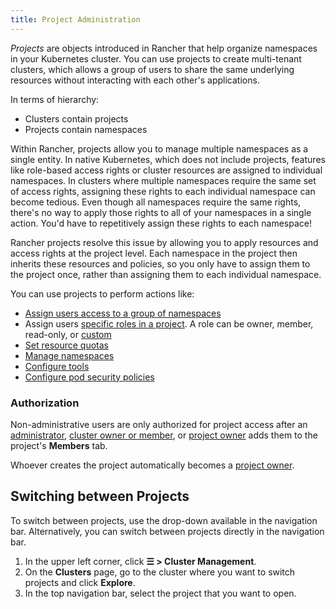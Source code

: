 ```yaml
---
title: Project Administration
---
```


<head>
  <link rel="canonical" href="https://ranchermanager.docs.rancher.com/how-to-guides/advanced-user-guides/manage-projects"/>
</head>

_Projects_ are objects introduced in Rancher that help organize namespaces in your Kubernetes cluster. You can use projects to create multi-tenant clusters, which allows a group of users to share the same underlying resources without interacting with each other's applications.

In terms of hierarchy:

- Clusters contain projects
- Projects contain namespaces

Within Rancher, projects allow you to manage multiple namespaces as a single entity. In native Kubernetes, which does not include projects, features like role-based access rights or cluster resources are assigned to individual namespaces. In clusters where multiple namespaces require the same set of access rights, assigning these rights to each individual namespace can become tedious. Even though all namespaces require the same rights, there's no way to apply those rights to all of your namespaces in a single action. You'd have to repetitively assign these rights to each namespace!

Rancher projects resolve this issue by allowing you to apply resources and access rights at the project level. Each namespace in the project then inherits these resources and policies, so you only have to assign them to the project once, rather than assigning them to each individual namespace.

You can use projects to perform actions like:

- [Assign users access to a group of namespaces](../../rancher-admin/users/add-to-projects.md)
- Assign users [specific roles in a project](../../rancher-admin/users/authn-and-authz/manage-role-based-access-control-rbac/cluster-and-project-roles.md#project-roles). A role can be owner, member, read-only, or [custom](../../rancher-admin/users/authn-and-authz/manage-role-based-access-control-rbac/custom-roles.md)
- [Set resource quotas](project-resource-quotas/project-resource-quotas.md)
- [Manage namespaces](../namespaces.md)
- [Configure tools](../../observability/rancher-project-tools.md)
- [Configure pod security policies](pod-security-policies.md)

### Authorization

Non-administrative users are only authorized for project access after an [administrator](../../rancher-admin/users/authn-and-authz/manage-role-based-access-control-rbac/global-permissions.md), [cluster owner or member](../../rancher-admin/users/authn-and-authz/manage-role-based-access-control-rbac/cluster-and-project-roles.md#cluster-roles), or [project owner](../../rancher-admin/users/authn-and-authz/manage-role-based-access-control-rbac/cluster-and-project-roles.md#project-roles) adds them to the project's **Members** tab.

Whoever creates the project automatically becomes a [project owner](../../rancher-admin/users/authn-and-authz/manage-role-based-access-control-rbac/cluster-and-project-roles.md#project-roles).

## Switching between Projects

To switch between projects, use the drop-down available in the navigation bar. Alternatively, you can switch between projects directly in the navigation bar.

1. In the upper left corner, click **☰ > Cluster Management**.
1. On the **Clusters** page, go to the cluster where you want to switch projects and click **Explore**.
1. In the top navigation bar, select the project that you want to open.
